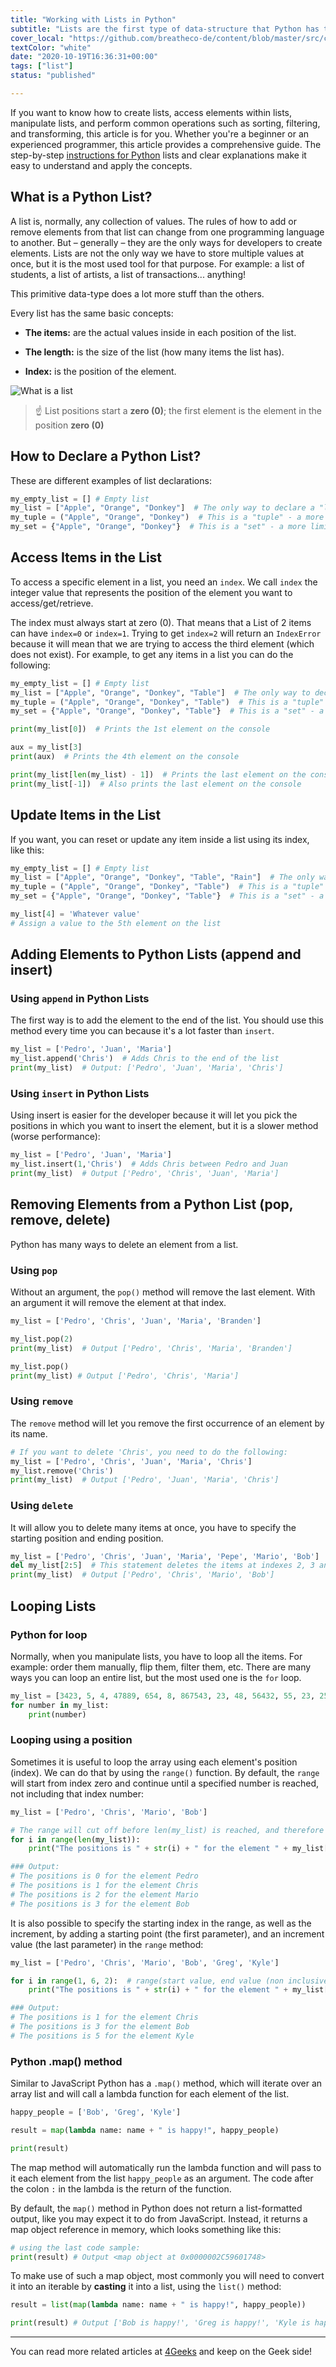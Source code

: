 ```yaml
---
title: "Working with Lists in Python"
subtitle: "Lists are the first type of data-structure that Python has to store multiple values at once. They are very powerful and heavily used in everyday operations for any type of program in any industry."
cover_local: "https://github.com/breatheco-de/content/blob/master/src/content/lesson/../../assets/images/4cc6fa0b-2530-4052-aa7e-8dac03788ac3.png?raw=true"
textColor: "white"
date: "2020-10-19T16:36:31+00:00"
tags: ["list"]
status: "published"

---
```


If you want to know how to create lists, access elements within lists, manipulate lists, and perform common operations such as sorting, filtering, and transforming, this article is for you. Whether you're a beginner or an experienced programmer, this article provides a comprehensive guide. The step-by-step [instructions for Python](https://4geeks.com/lesson/intro-to-python) lists and clear explanations make it easy to understand and apply the concepts.

## What is a Python List?

A list is, normally, any collection of values.  The rules of how to add or remove elements from that list can change from one programming language to another.  But – generally – they are the only ways for developers to create elements.
Lists are not the only way we have to store multiple values at once, but it is the most used tool for that purpose. For example: a list of students, a list of artists, a list of transactions... anything!

This primitive data-type does a lot more stuff than the others.

Every list has the same basic concepts:

+ **The items:** are the actual values inside in each position of the list.

+ **The length:** is the size of the list (how many items the list has).

+ **Index:** is the position of the element.


![What is a list](https://github.com/breatheco-de/content/blob/master/src/assets/images/7ed2c414-0d00-4e68-b659-b65c26d1983a.png?raw=true)


> ☝ List positions start a **zero (0)**; the first element is the element in the position **zero (0)**

## How to Declare a Python List?

These are different examples of list declarations:

```python runable=true
my_empty_list = [] # Empty list
my_list = ["Apple", "Orange", "Donkey"]  # The only way to declare a "list" - a mutable and ordered collection of items
my_tuple = ("Apple", "Orange", "Donkey")  # This is a "tuple" - a more limited, ordered, but immutable collection of items
my_set = {"Apple", "Orange", "Donkey"}  # This is a "set" - a more limited, unordered and immutable collection of items
```

## Access Items in the List


To access a specific element in a list, you need an `index`.  We call `index` the integer value that represents the position of the element you want to access/get/retrieve.

The index must always start at zero (0).  That means that a List of 2 items can have `index=0` or `index=1`.  Trying to get `index=2` will return an `IndexError` because it will mean that we are trying to access the third element (which does not exist).  For example, to get any items in a list you can do the following:

```python runable=true
my_empty_list = [] # Empty list
my_list = ["Apple", "Orange", "Donkey", "Table"]  # The only way to declare a "list" - a mutable and ordered collection of items
my_tuple = ("Apple", "Orange", "Donkey", "Table")  # This is a "tuple" - a more limited, ordered, but immutable collection of items
my_set = {"Apple", "Orange", "Donkey", "Table"}  # This is a "set" - a more limited, unordered and immutable collection of items

print(my_list[0])  # Prints the 1st element on the console

aux = my_list[3]
print(aux)  # Prints the 4th element on the console

print(my_list[len(my_list) - 1])  # Prints the last element on the console
print(my_list[-1])  # Also prints the last element on the console
```


## Update Items in the List


If you want, you can reset or update any item inside a list using its index, like this:

```python runable=true
my_empty_list = [] # Empty list
my_list = ["Apple", "Orange", "Donkey", "Table", "Rain"]  # The only way to declare a "list" - a mutable and ordered collection of items
my_tuple = ("Apple", "Orange", "Donkey", "Table")  # This is a "tuple" - a more limited, ordered, but immutable collection of items
my_set = {"Apple", "Orange", "Donkey", "Table"}  # This is a "set" - a more limited, unordered and immutable collection of items

my_list[4] = 'Whatever value'
# Assign a value to the 5th element on the list 
```

## Adding Elements to Python Lists (append and insert)


### Using `append` in Python Lists

The first way is to add the element to the end of the list. You should use this method every time you can because it's a lot faster than `insert`.

```py runable=true
my_list = ['Pedro', 'Juan', 'Maria']
my_list.append('Chris')  # Adds Chris to the end of the list
print(my_list)  # Output: ['Pedro', 'Juan', 'Maria', 'Chris']
```

### Using `insert` in Python Lists

Using insert is easier for the developer because it will let you pick the positions in which you want to insert the element, but it is a slower method (worse performance):

```py runable=true
my_list = ['Pedro', 'Juan', 'Maria']
my_list.insert(1,'Chris')  # Adds Chris between Pedro and Juan
print(my_list)  # Output ['Pedro', 'Chris', 'Juan', 'Maria']
```

## Removing Elements from a Python List (pop, remove, delete)

Python has many ways to delete an element from a list.

### Using `pop`

Without an argument, the `pop()` method will remove the last element. With an argument it will remove the element at that index. 

```py runable=true
my_list = ['Pedro', 'Chris', 'Juan', 'Maria', 'Branden']

my_list.pop(2)
print(my_list)  # Output ['Pedro', 'Chris', 'Maria', 'Branden']

my_list.pop()
print(my_list) # Output ['Pedro', 'Chris', 'Maria']
```

### Using `remove`

The `remove` method will let you remove the first occurrence of an element by its name.

```py runable=true
# If you want to delete 'Chris', you need to do the following: 
my_list = ['Pedro', 'Chris', 'Juan', 'Maria', 'Chris']
my_list.remove('Chris')
print(my_list)  # Output ['Pedro', 'Juan', 'Maria', 'Chris']
```

### Using `delete`

It will allow you to delete many items at once, you have to specify the starting position and ending position.

```py runable=true
my_list = ['Pedro', 'Chris', 'Juan', 'Maria', 'Pepe', 'Mario', 'Bob']
del my_list[2:5]  # This statement deletes the items at indexes 2, 3 and 4
print(my_list)  # Output ['Pedro', 'Chris', 'Mario', 'Bob']
```

## Looping Lists

### Python for loop
Normally, when you manipulate lists, you have to loop all the items. For example: order them manually, flip them, filter them, etc.
There are many ways you can loop an entire list, but the most used one is the `for` loop.

```py runable=true
my_list = [3423, 5, 4, 47889, 654, 8, 867543, 23, 48, 56432, 55, 23, 25, 12]
for number in my_list:
    print(number)
```

### Looping using a position 

Sometimes it is useful to loop the array using each element's position (index). We can do that by using the `range()` function.
By default, the `range` will start from index zero and continue until a specified number is reached, not including that index number:

```py runable=true
my_list = ['Pedro', 'Chris', 'Mario', 'Bob']

# The range will cut off before len(my_list) is reached, and therefore we don't need to write (len(my_list)-1)
for i in range(len(my_list)): 
    print("The positions is " + str(i) + " for the element " + my_list[i])

### Output:
# The positions is 0 for the element Pedro
# The positions is 1 for the element Chris
# The positions is 2 for the element Mario
# The positions is 3 for the element Bob
```

It is also possible to specify the starting index in the range, as well as the increment, by adding a starting point (the first parameter), and an increment value (the last parameter) in the `range` method:

```py runable=true
my_list = ['Pedro', 'Chris', 'Mario', 'Bob', 'Greg', 'Kyle']

for i in range(1, 6, 2):  # range(start value, end value (non inclusive), increment value)
    print("The positions is " + str(i) + " for the element " + my_list[i])

### Output:
# The positions is 1 for the element Chris
# The positions is 3 for the element Bob
# The positions is 5 for the element Kyle
```

### Python .map() method

Similar to JavaScript Python has a `.map()` method, which will iterate over an array list and will call a lambda function for each element of the list. 

```py runable=true
happy_people = ['Bob', 'Greg', 'Kyle']

result = map(lambda name: name + " is happy!", happy_people)

print(result)
```

The map method will automatically run the lambda function and will pass to it each element from the list `happy_people` as an argument. The code after the colon `:` in the lambda is the return of the function.  

By default, the `map()` method in Python does not return a list-formatted output, like you may expect it to do from JavaScript. Instead, it returns a map object reference in memory, which looks something like this:

```python
# using the last code sample:
print(result) # Output <map object at 0x0000002C59601748>
```

To make use of such a map object, most commonly you will need to convert it into an iterable by **casting** it into a list, using the `list()` method:

```py runable=true
result = list(map(lambda name: name + " is happy!", happy_people))

print(result) # Output ['Bob is happy!', 'Greg is happy!', 'Kyle is happy!']
```


--- 
You can read more related articles at [4Geeks](https://4geeks.com/) and keep on the Geek side!
